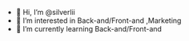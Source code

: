 - 👋 Hi, I’m @silverlii
- 👀 I’m interested in Back-and/Front-and ,Marketing
- 🌱 I’m currently learning Back-and/Front-and

<!---
silverlii/silverlii is a ✨ special ✨ repository because its `README.md` (this file) appears on your GitHub profile.
You can click the Preview link to take a look at your changes.
--->
